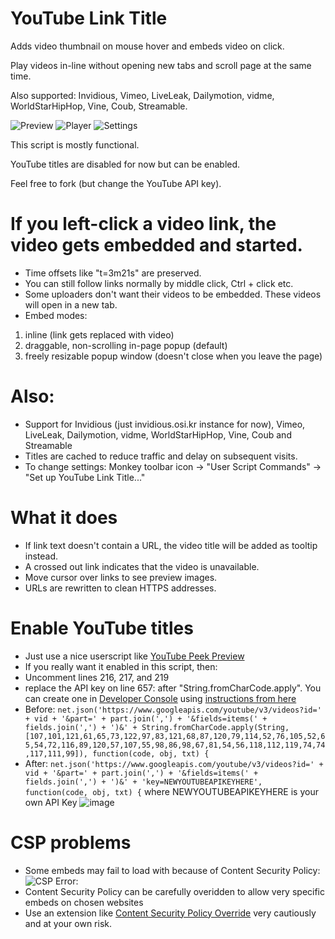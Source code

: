 # YouTube Link Title

Adds video thumbnail on mouse hover and embeds video on click. 

Play videos in-line without opening new tabs and scroll page at the same time.

Also supported: Invidious, Vimeo, LiveLeak, Dailymotion, vidme, WorldStarHipHop, Vine, Coub, Streamable.

![Preview](preview.png)
![Player](player.png)
![Settings](settings.png)

This script is mostly functional. 

YouTube titles are disabled for now but can be enabled.

Feel free to fork (but change the YouTube API key).

# If you left-click a video link, the video gets embedded and started.
* Time offsets like "t=3m21s" are preserved.
* You can still follow links normally by middle click, Ctrl + click etc.
* Some uploaders don't want their videos to be embedded. These videos will open in a new tab.
* Embed modes:
1. inline (link gets replaced with video)
2. draggable, non-scrolling in-page popup (default)
3. freely resizable popup window (doesn't close when you leave the page)

# Also:
* Support for Invidious (just invidious.osi.kr instance for now), Vimeo, LiveLeak, Dailymotion, vidme, WorldStarHipHop, Vine, Coub and Streamable
* Titles are cached to reduce traffic and delay on subsequent visits.
* To change settings: Monkey toolbar icon → "User Script Commands" → "Set up YouTube Link Title..."

# What it does
* If link text doesn't contain a URL, the video title will be added as tooltip instead.
* A crossed out link indicates that the video is unavailable.
* Move cursor over links to see preview images.
* URLs are rewritten to clean HTTPS addresses.

# Enable YouTube titles
* Just use a nice userscript like [YouTube Peek Preview](https://greasyfork.org/en/scripts/370755-youtube-peek-preview)
* If you really want it enabled in this script, then:
* Uncomment lines 216, 217, and 219
* replace the API key on line 657: after "String.fromCharCode.apply". You can create one in [Developer Console](https://console.developers.google.com/project) using [instructions from here](https://old.reddit.com/r/firefox/comments/cn8w11/any_alternatives_to_youtube_link_title_script/ewf8tap/)
* Before: `net.json('https://www.googleapis.com/youtube/v3/videos?id=' + vid + '&part=' + part.join(',') + '&fields=items(' + fields.join(',') + ')&' + String.fromCharCode.apply(String, [107,101,121,61,65,73,122,97,83,121,68,87,120,79,114,52,76,105,52,65,54,72,116,89,120,57,107,55,98,86,98,67,81,54,56,118,112,119,74,74,117,111,99]), function(code, obj, txt) {`
* After: `net.json('https://www.googleapis.com/youtube/v3/videos?id=' + vid + '&part=' + part.join(',') + '&fields=items(' + fields.join(',') + ')&' + 'key=NEWYOUTUBEAPIKEYHERE', function(code, obj, txt) {` where NEWYOUTUBEAPIKEYHERE is your own API Key
![image](https://user-images.githubusercontent.com/8013867/158038268-2386f958-0323-4762-8df9-25da7c89c8a1.png)

# CSP problems
* Some embeds may fail to load with because of Content Security Policy:
![CSP Error:](https://user-images.githubusercontent.com/8013867/158039359-763ffd20-39bd-44a0-a0b7-1097935227be.png)
* Content Security Policy can be carefully overidden to allow very specific embeds on chosen websites
* Use an extension like [Content Security Policy Override](https://chrome.google.com/webstore/detail/content-security-policy-o/lhieoncdgamiiogcllfmboilhgoknmpi) very cautiously and at your own risk.
